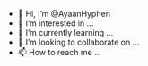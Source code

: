 - 👋 Hi, I’m @AyaanHyphen
- 👀 I’m interested in ...
- 🌱 I’m currently learning ...
- 💞️ I’m looking to collaborate on ...
- 📫 How to reach me ...

<!---
AyaanHyphen/AyaanHyphen is a ✨ special ✨ repository because its `README.md` (this file) appears on your GitHub profile.
You can click the Preview link to take a look at your changes.
--->
